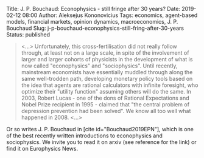 Title: J. P. Bouchaud: Econophysics - still fringe after 30 years?
Date: 2019-02-12 08:00
Author: Aleksejus Kononovicius
Tags: economics, agent-based models, financial markets, opinion dynamics, macroeconomics, J. P. Bouchaud
Slug: j-p-bouchaud-econophysics-still-fring-after-30-years
Status: published

> <...> Unfortunately, this cross-fertilisation did not really follow through, at
> least not on a large scale, in spite of the involvement of larger and larger
> cohorts of physicists in the development of what is now called "econophysics"
> and "sociophysics". Until recently, mainstream economists have essentially
> muddled through along the same well-trodden path, developing monetary policy
> tools based on the idea that agents are rational calculators with infinite
> foresight, who optimize their "utility function" assuming others will do the
> same. In 2003, Robert Lucas - one of the dons of Rational Expectations and
> Nobel Prize recipient in 1995 - claimed that "the central problem of
> depression prevention had been solved". We know all too well what happened in
> 2008. <...>

Or so writes J. P. Bouchaud in [cite id="Bouchaud2019EPN"], which is one of the
best recently written introductions to econophysics and sociophysics. We invite
you to read it on arxiv (see reference for the link) or find it on Europhysics
News.
